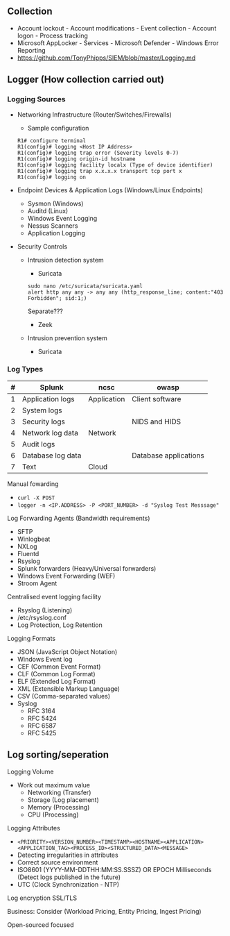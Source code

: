 ## Collection
- Account lockout - Account modifications - Event collection - Account logon - Process tracking
- Microsoft AppLocker - Services - Microsoft Defender - Windows Error Reporting
- https://github.com/TonyPhipps/SIEM/blob/master/Logging.md

## Logger (How collection carried out)

### Logging Sources

- Networking Infrastructure (Router/Switches/Firewalls)
  - Sample configuration
  ```
  R1# configure terminal
  R1(config)# logging <Host IP Address>
  R1(config)# logging trap error (Severity levels 0-7)
  R1(config)# logging origin-id hostname
  R1(config)# logging facility localx (Type of device identifier)
  R1(config)# logging trap x.x.x.x transport tcp port x
  R1(config)# logging on
  ```

- Endpoint Devices & Application Logs (Windows/Linux Endpoints)
  - Sysmon (Windows)
  - Auditd (Linux)
  - Windows Event Logging
  - Nessus Scanners
  - Application Logging

- Security Controls
  - Intrusion detection system
    - Suricata
    ```
    sudo nano /etc/suricata/suricata.yaml
    alert http any any -> any any (http_response_line; content:"403 Forbidden"; sid:1;)
    ```
    Separate???
    - Zeek
      
  - Intrusion prevention system
    - Suricata

### Log Types

| # | Splunk | ncsc | owasp |
| - | ----------- | ----------- | ----------- |
| 1 | Application logs       | Application | Client software |
| 2 | System logs        | | |
| 3 | Security logs        | | NIDS and HIDS |
| 4 | Network log data        | Network  | |
| 5 | Audit logs        | | |
| 6 | Database log data        | | Database applications |
| 7 | Text        | Cloud  | |

Manual fowarding
-  `curl -X POST`
-  `logger -n <IP.ADDRESS> -P <PORT_NUMBER> -d "Syslog Test Messsage"`

Log Forwarding Agents (Bandwidth requirements)
- SFTP
- Winlogbeat
- NXLog
- Fluentd 
- Rsyslog
- Splunk forwarders (Heavy/Universal forwarders)
- Windows Event Forwarding (WEF)
- Stroom Agent

Centralised event logging facility
- Rsyslog (Listening)
- /etc/rsyslog.conf
- Log Protection, Log Retention

Logging Formats
- JSON (JavaScript Object Notation)
- Windows Event log
- CEF (Common Event Format)
- CLF (Common Log Format)
- ELF (Extended Log Format)
- XML (Extensible Markup Language)
- CSV (Comma-separated values)
- Syslog
  - RFC 3164
  - RFC 5424
  - RFC 6587
  - RFC 5425

Log sorting/seperation
- 

Logging Volume
- Work out maximum value 
  - Networking (Transfer)
  - Storage (Log placement)
  - Memory (Processing)
  - CPU (Processing)

Logging Attributes
- `<PRIORITY><VERSION_NUMBER><TIMESTAMP><HOSTNAME><APPLICATION><APPLICATION_TAG><PROCESS_ID><STRUCTURED_DATA><MESSAGE>`
- Detecting irregularities in attributes
- Correct source environment
- ISO8601 (YYYY-MM-DDTHH:MM:SS.SSSZ) OR EPOCH Milliseconds (Detect logs published in the future)
- UTC (Clock Synchronization - NTP)

Log encryption
SSL/TLS

Business:
Consider (Workload Pricing, Entity Pricing, Ingest Pricing)

Open-sourced focused

